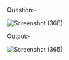 Question:-

![Screenshot (366)](https://github.com/ak2521/Java-Basic/assets/93378378/ae796411-ead6-4a90-9331-35cbc3cf7fb9)


Output:-

![Screenshot (365)](https://github.com/ak2521/Java-Basic/assets/93378378/7e73c535-af04-425e-99aa-e12847bee03a)

